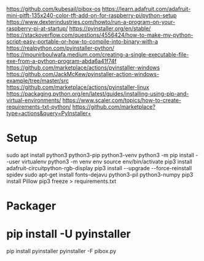 https://github.com/kubesail/pibox-os
https://learn.adafruit.com/adafruit-mini-pitft-135x240-color-tft-add-on-for-raspberry-pi/python-setup
https://www.dexterindustries.com/howto/run-a-program-on-your-raspberry-pi-at-startup/
https://pyinstaller.org/en/stable/
https://stackoverflow.com/questions/4556424/how-to-make-my-python-script-easy-portable-or-how-to-compile-into-binary-with-a
https://realpython.com/pyinstaller-python/
https://mounirboulwafa.medium.com/creating-a-single-executable-file-exe-from-a-python-program-abda6a41f74f
https://github.com/marketplace/actions/pyinstaller-windows
https://github.com/JackMcKew/pyinstaller-action-windows-example/tree/master/src
https://github.com/marketplace/actions/pyinstaller-linux
https://packaging.python.org/en/latest/guides/installing-using-pip-and-virtual-environments/
https://www.scaler.com/topics/how-to-create-requirements-txt-python/
https://github.com/marketplace?type=actions&query=PyInstaller+

# Setup
sudo apt install python3 python3-pip python3-venv
python3 -m pip install --user virtualenv
python3 -m venv env
source env/bin/activate
pip3 install adafruit-circuitpython-rgb-display
pip3 install --upgrade --force-reinstall spidev
sudo apt-get install fonts-dejavu python3-pil python3-numpy
pip3 install Pillow 
pip3 freeze > requirements.txt

# Packager
# pip install -U pyinstaller
pip install pyinstaller
pyinstaller -F pibox.py

